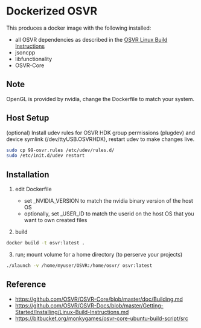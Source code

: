 Dockerized OSVR
===============

This produces a docker image with the following installed:
* all OSVR dependencies as described in the [OSVR Linux Build
  Instructions](https://github.com/OSVR/OSVR-Docs/blob/master/Getting-Started/Installing/Linux-Build-Instructions.md)
* jsoncpp
* libfunctionality
* OSVR-Core

## Note
OpenGL is provided by nvidia, change the Dockerfile to match your system.

## Host Setup
(optional) Install udev rules for OSVR HDK group permissions (plugdev) and
device symlink (/dev/ttyUSB.OSVRHDK), restart udev to make changes live.
```bash
sudo cp 99-osvr.rules /etc/udev/rules.d/
sudo /etc/init.d/udev restart
```

## Installation
1. edit Dockerfile
   * set \_NVIDIA\_VERSION to match the nvidia binary version of the host OS
   * optionally, set \_USER\_ID to match the userid on the host OS that you want to own created files

2. build
```bash
docker build -t osvr:latest .
```

3. run; mount volume for a home directory (to perserve your projects)
```bash
./xlaunch -v /home/myuser/OSVR:/home/osvr/ osvr:latest
```

## Reference
* https://github.com/OSVR/OSVR-Core/blob/master/doc/Building.md
* https://github.com/OSVR/OSVR-Docs/blob/master/Getting-Started/Installing/Linux-Build-Instructions.md
* https://bitbucket.org/monkygames/osvr-core-ubuntu-build-script/src

